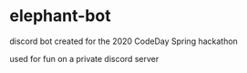 # elephant-bot

discord bot created for the 2020 CodeDay Spring hackathon

used for fun on a private discord server
